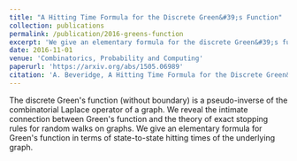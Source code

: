 ```yaml
---
title: "A Hitting Time Formula for the Discrete Green&#39;s Function"
collection: publications
permalink: /publication/2016-greens-function
excerpt: 'We give an elementary formula for the discrete Green&#39;s function in terms of state-to-state hitting times of the underlying graph.'
date: 2016-11-01
venue: 'Combinatorics, Probability and Computing'
paperurl: 'https://arxiv.org/abs/1505.06989'
citation: 'A. Beveridge, A Hitting Time Formula for the Discrete Green&#39;s Function, Combinatorics, Probability and Computing, Vol. 25, (2016) pp. 362-379.'
---
```


The discrete Green&#39;s function (without boundary) is a pseudo-inverse of the combinatorial Laplace operator of a graph. 
We reveal the intimate connection between Green&#39;s function and the theory of exact stopping rules for random walks on graphs. 
We give an elementary formula for Green&#39;s function in terms of state-to-state hitting times of the underlying graph.
